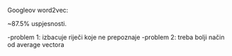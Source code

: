 Googleov word2vec: 

~87.5% uspjesnosti.

-problem 1: izbacuje riječi koje ne prepoznaje
-problem 2: treba bolji način od average vectora
